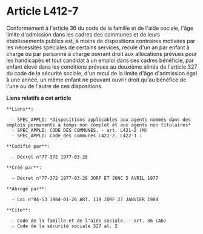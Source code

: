 # Article L412-7

Conformément à l'article 36 du code de la famille et de l'aide sociale, l'âge limite d'admission dans les cadres des communes
et de leurs établissements publics est, à moins de dispositions contraires motivées par les nécessités spéciales de certains
services, reculé d'un an par enfant à charge ou par personne à charge ouvrant droit aux allocations prévues pour les
handicapés et tout candidat à un emploi dans ces cadres bénéficie, par enfant élevé dans les conditions prévues au deuxième
alinéa de l'article 327 du code de la sécurité sociale, d'un recul de la limite d'âge d'admission égal à une année, un même
enfant ne pouvant ouvrir droit qu'au bénéfice de l'une ou de l'autre de ces dispositions.

**Liens relatifs à cet article**

	**Liens**:

	  - SPEC_APPLI: *Dispositions applicables aux agents nommés dans des emplois permanents à temps non complet et aux agents non titulaires*
	  - SPEC_APPLI: CODE DES COMMUNES. - art. L421-2 (M)
	  - SPEC_APPLI: Code des communes L421-2, L422-1 :

	**Codifié par**:

	  - Décret n°77-372 1977-03-28

	**Créé par**:

	  - Décret n°77-372 1977-03-28 JORF ET JONC 5 AVRIL 1977

	**Abrogé par**:

	  - Loi n°84-53 1984-01-26 ART. 119 JORF 27 JANVIER 1984

	**Cite**:

	  - Code de la famille et de l'aide sociale. - art. 36 (Ab)
	  - Code de la sécurité sociale 327 al. 2
